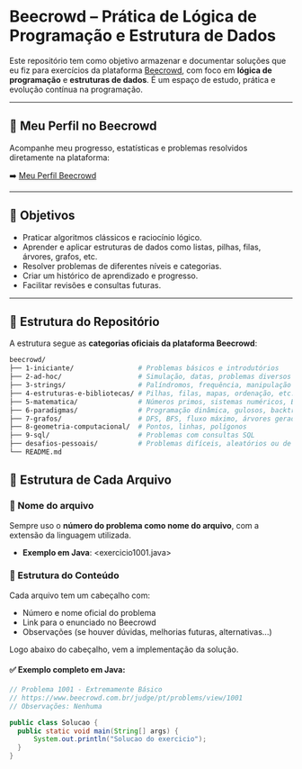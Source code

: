 # Beecrowd – Prática de Lógica de Programação e Estrutura de Dados

Este repositório tem como objetivo armazenar e documentar soluções que eu fiz para exercícios da plataforma [Beecrowd](https://www.beecrowd.com.br/), com foco em **lógica de programação** e **estruturas de dados**. É um espaço de estudo, prática e evolução contínua na programação.

---

## 🔗 Meu Perfil no Beecrowd

Acompanhe meu progresso, estatísticas e problemas resolvidos diretamente na plataforma:

➡️ [Meu Perfil Beecrowd](https://www.beecrowd.com.br/judge/pt/profile/1070793)

---

## 🧠 Objetivos

- Praticar algoritmos clássicos e raciocínio lógico.
- Aprender e aplicar estruturas de dados como listas, pilhas, filas, árvores, grafos, etc.
- Resolver problemas de diferentes níveis e categorias.
- Criar um histórico de aprendizado e progresso.
- Facilitar revisões e consultas futuras.

---

## 📂 Estrutura do Repositório

A estrutura segue as **categorias oficiais da plataforma Beecrowd**:

```bash
beecrowd/
├── 1-iniciante/                # Problemas básicos e introdutórios
├── 2-ad-hoc/                   # Simulação, datas, problemas diversos
├── 3-strings/                  # Palíndromos, frequência, manipulação de strings
├── 4-estruturas-e-bibliotecas/ # Pilhas, filas, mapas, ordenação, etc.
├── 5-matematica/               # Números primos, sistemas numéricos, BigInteger
├── 6-paradigmas/               # Programação dinâmica, gulosos, backtracking, etc.
├── 7-grafos/                   # DFS, BFS, fluxo máximo, árvores geradoras, etc.
├── 8-geometria-computacional/  # Pontos, linhas, polígonos
├── 9-sql/                      # Problemas com consultas SQL
├── desafios-pessoais/          # Problemas difíceis, aleatórios ou de desafio pessoal
└── README.md
```

## 📄 Estrutura de Cada Arquivo
### 📌 Nome do arquivo

Sempre uso o **número do problema como nome do arquivo**, com a extensão da linguagem utilizada.
- **Exemplo em Java**: <exercicio1001.java> 

### 📌 Estrutura do Conteúdo

Cada arquivo tem um cabeçalho com:

- Número e nome oficial do problema  
- Link para o enunciado no Beecrowd  
- Observações (se houver dúvidas, melhorias futuras, alternativas...)

Logo abaixo do cabeçalho, vem a implementação da solução.

#### ✅ Exemplo completo em Java:

```java
// Problema 1001 - Extremamente Básico
// https://www.beecrowd.com.br/judge/pt/problems/view/1001
// Observações: Nenhuma

public class Solucao {
  public static void main(String[] args) {
      System.out.println("Solucao do exercicio");
  }
}
```

